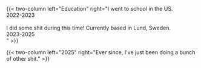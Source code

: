 ---
---

{{< two-column left="Education" right="I went to school in the US.<br>2022-2023<br><br>I did some shit during this time! Currently based in Lund, Sweden.<br>2023-2025<br>" >}}

{{< two-column left="2025" right="Ever since, I've just been doing a bunch of other shit." >}}